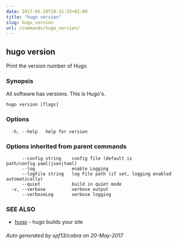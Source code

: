 ```yaml
---
date: 2017-05-20T19:32:33+02:00
title: "hugo version"
slug: hugo_version
url: /commands/hugo_version/
---
```

## hugo version

Print the version number of Hugo

### Synopsis


All software has versions. This is Hugo's.

```
hugo version [flags]
```

### Options

```
  -h, --help   help for version
```

### Options inherited from parent commands

```
      --config string    config file (default is path/config.yaml|json|toml)
      --log              enable Logging
      --logFile string   log File path (if set, logging enabled automatically)
      --quiet            build in quiet mode
  -v, --verbose          verbose output
      --verboseLog       verbose logging
```

### SEE ALSO
* [hugo](/commands/hugo/)	 - hugo builds your site

###### Auto generated by spf13/cobra on 20-May-2017
